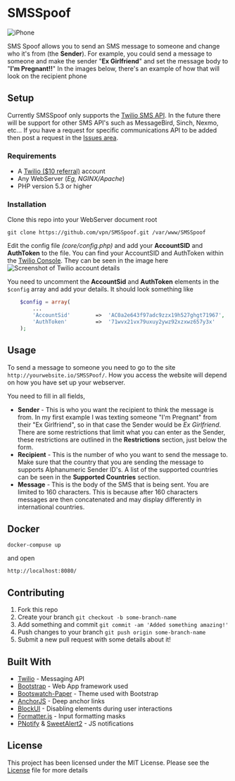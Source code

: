 # SMSSpoof

![iPhone](https://i.imgur.com/TK6qQ9P.png)


 SMS Spoof allows you to send an SMS message to someone and change who it's from (the **Sender**). For example, you could send a message to someone and make the sender "**Ex Girlfriend**" and set the message body to "**I'm Pregnant!!**" In the images below, there's an example of how that will look on the recipient phone

## Setup
Currently SMSSpoof only supports the [Twilio SMS API](https://www.twilio.com/docs/api/rest/message). In the future there will be support for other SMS API's such as MessageBird, Sinch, Nexmo, etc... If you have a request for specific communications API to be added then post a request in the [Issues area](./issues).

### Requirements
 * A [Twilio ($10 referral)](www.twilio.com/referral/EzTvu9) account
 * Any WebServer (*Eg, NGINX/Apache*)
 * PHP version 5.3 or higher

### Installation
Clone this repo into your WebServer document root

    git clone https://github.com/vpn/SMSSpoof.git /var/www/SMSSpoof

Edit the config file _(core/config.php)_ and add your **AccountSID** and **AuthToken** to the file. You can find your AccountSID and AuthToken within the [Twilio Console](https://www.twilio.com/console). They can be seen in the image here
![Screenshot of Twilio account details](https://i.imgur.com/V85Ov5f.png)

You need to uncomment the **AccountSid** and **AuthToken** elements in the `$config` array and add your details. It should look something like
```PHP
    $config = array(
        ...
        'AccountSid'        =>  'AC0a2e643f97adc9zzx19h527ghgt71967',
        'AuthToken'         =>  '71wvx21vx79uxuy2ywz92xzxwz657y3x'
    );
```

## Usage
To send a message to someone you need to go to the site `http://yourwebsite.io/SMSSPoof/`. How you access the website will depend on how you have set up your webserver.

You need to fill in all fields,
* **Sender** - This is who you want the recipient to think the message is from. In my first example I was texting someone "I'm Pregnant" from their "Ex Girlfriend", so in that case the Sender would be _Ex Girlfriend_. There are some restrictions that limit what you can enter as the Sender, these restrictions are outlined in the **Restrictions** section, just below the form.
* **Recipient** - This is the number of who you want to send the message to. Make sure that the country that you are sending the message to supports Alphanumeric Sender ID's. A list of the supported countries can be seen in the **Supported Countries** section.
* **Message** - This is the body of the SMS that is being sent. You are limited to 160 characters. This is because after 160 characters messages are then concatenated and may display differently in international countries.

## Docker
```
docker-compuse up
```
and open 
```
http://localhost:8080/
```

## Contributing
1. Fork this repo
2. Create your branch `git checkout -b some-branch-name`
3. Add something and commit `git commit -am 'Added something amazing!'`
4. Push changes to your branch `git push origin some-branch-name`
5. Submit a new pull request with some details about it!

## Built With
* [Twilio](https://www.twilio.com/) - Messaging API
* [Bootstrap](http://getbootstrap.com/) - Web App framework used
* [Bootswatch-Paper](http://bootswatch.com/paper/) - Theme used with Bootstrap
* [AnchorJS](https://www.bryanbraun.com/anchorjs/) - Deep anchor links
* [BlockUI](http://malsup.com/jquery/block/) - Disabling elements during user interactions
* [Formatter.js](http://firstopinion.github.io/formatter.js/index.html) - Input formatting masks
* [PNotify](https://sciactive.github.io/pnotify/) & [SweetAlert2](https://limonte.github.io/sweetalert2/) - JS notifications

## License
This project has been licensed under the MIT License. Please see the [License](LICENSE) file for more details
